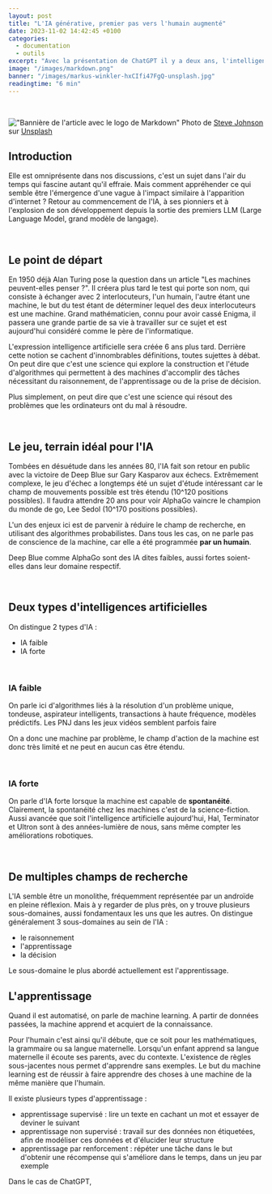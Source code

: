 ```yaml
---
layout: post
title: "L'IA générative, premier pas vers l'humain augmenté"
date: 2023-11-02 14:42:45 +0100
categories:
  - documentation
  - outils
excerpt: "Avec la présentation de ChatGPT il y a deux ans, l'intelligence artificielle a débarqué dans nos vies, de la science-fiction au réel. Mais où en est-on véritablement ?"
image: "/images/markdown.png"
banner: "/images/markus-winkler-hxCIfi47FgQ-unsplash.jpg"
readingtime: "6 min"
---
```


&nbsp;

!["Bannière de l'article avec le logo de Markdown"]({{site.url}}/images/markus-winkler-hxCIfi47FgQ-unsplash.jpg)
Photo de <a href="https://unsplash.com/fr/@steve_j?utm_content=creditCopyText&utm_medium=referral&utm_source=unsplash">Steve Johnson</a> sur <a href="https://unsplash.com/fr/photos/une-carte-de-circuit-imprime-dordinateur-avec-un-cerveau-dessus-_0iV9LmPDn0?utm_content=creditCopyText&utm_medium=referral&utm_source=unsplash">Unsplash</a>

## Introduction

Elle est omniprésente dans nos discussions, c'est un sujet dans l'air du temps qui fascine autant qu'il effraie. Mais comment appréhender ce qui semble être l'émergence d'une vague à l'impact similaire à l'apparition d'internet ? Retour au commencement de l'IA, à ses pionniers et à l'explosion de son développement depuis la sortie des premiers LLM (Large Language Model, grand modèle de langage).

&nbsp;

## Le point de départ

En 1950 déjà Alan Turing pose la question dans un article "Les machines peuvent-elles penser ?". Il créera plus tard le test qui porte son nom, qui consiste à échanger avec 2 interlocuteurs, l'un humain, l'autre étant une machine, le but du test étant de déterminer lequel des deux interlocuteurs est une machine. Grand mathématicien, connu pour avoir cassé Enigma, il passera une grande partie de sa vie à travailler sur ce sujet et est aujourd'hui considéré comme le père de l'informatique.

L'expression intelligence artificielle sera créée 6 ans plus tard. Derrière cette notion se cachent d'innombrables définitions, toutes sujettes à débat. On peut dire que c'est une science qui explore la construction et l'étude d'algorithmes qui permettent à des machines d'accomplir des tâches nécessitant du raisonnement, de l'apprentissage ou de la prise de décision.

Plus simplement, on peut dire que c'est une science qui résout des problèmes que les ordinateurs ont du mal à résoudre.

&nbsp;

## Le jeu, terrain idéal pour l'IA

Tombées en désuétude dans les années 80, l'IA fait son retour en public avec la victoire de Deep Blue sur Gary Kasparov aux échecs. Extrêmement complexe, le jeu d'échec a longtemps été un sujet d'étude intéressant car le champ de mouvements possible est très étendu (10^120 positions possibles). Il faudra attendre 20 ans pour voir AlphaGo vaincre le champion du monde de go, Lee Sedol (10^170 positions possibles).

L'un des enjeux ici est de parvenir à réduire le champ de recherche, en utilisant des algorithmes probabilistes. Dans tous les cas, on ne parle pas de conscience de la machine, car elle a été programmée **par un humain**.

Deep Blue comme AlphaGo sont des IA dites faibles, aussi fortes soient-elles dans leur domaine respectif.

&nbsp;

## Deux types d'intelligences artificielles

On distingue 2 types d'IA :

- IA faible
- IA forte

&nbsp;

### IA faible

On parle ici d'algorithmes liés à la résolution d'un problème unique, tondeuse, aspirateur intelligents, transactions à haute fréquence, modèles prédictifs. Les PNJ dans les jeux vidéos semblent parfois faire

On a donc une machine par problème, le champ d'action de la machine est donc très limité et ne peut en aucun cas être étendu.

&nbsp;

### IA forte

On parle d'IA forte lorsque la machine est capable de **spontanéité**. Clairement, la spontanéité chez les machines c'est de la science-fiction. Aussi avancée que soit l'intelligence artificielle aujourd'hui, Hal, Terminator et Ultron sont à des années-lumière de nous, sans même compter les améliorations robotiques.

&nbsp;

## De multiples champs de recherche

L'IA semble être un monolithe, fréquemment représentée par un androïde en pleine réflexion. Mais à y regarder de plus près, on y trouve plusieurs sous-domaines, aussi fondamentaux les uns que les autres. On distingue généralement 3 sous-domaines au sein de l'IA :

- le raisonnement
- l'apprentissage
- la décision

Le sous-domaine le plus abordé actuellement est l'apprentissage.

## L'apprentissage

Quand il est automatisé, on parle de machine learning. A partir de données passées, la machine apprend et acquiert de la connaissance. 

Pour l'humain c'est ainsi qu'il débute, que ce soit pour les mathématiques, la grammaire ou sa langue maternelle. Lorsqu'un enfant apprend sa langue maternelle il écoute ses parents, avec du contexte. L'existence de règles sous-jacentes nous permet d'apprendre sans exemples. Le but du machine learning est de réussir à faire apprendre des choses à une machine de la même manière que l'humain.

Il existe plusieurs types d'apprentissage :

- apprentissage supervisé : lire un texte en cachant un mot et essayer de deviner le suivant
- apprentissage non supervisé : travail sur des données non étiquetées, afin de modéliser ces données et d'élucider leur structure
- apprentissage par renforcement : répéter une tâche dans le but d'obtenir une récompense qui s'améliore dans le temps, dans un jeu par exemple

Dans le cas de ChatGPT, 